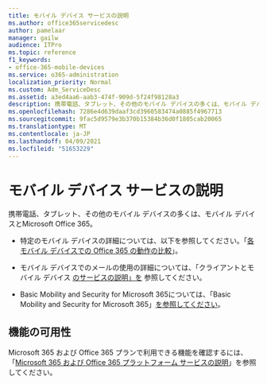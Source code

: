 ```yaml
---
title: モバイル デバイス サービスの説明
ms.author: office365servicedesc
author: pamelaar
manager: gailw
audience: ITPro
ms.topic: reference
f1_keywords:
- office-365-mobile-devices
ms.service: o365-administration
localization_priority: Normal
ms.custom: Adm_ServiceDesc
ms.assetid: a3ed4aa6-aab3-474f-909d-5f24f98128a3
description: 携帯電話、タブレット、その他のモバイル デバイスの多くは、モバイル デバイスとMicrosoft Office 365。
ms.openlocfilehash: 7286e4d639daaf3cd3960583474a0885f4967713
ms.sourcegitcommit: 9fac5d9579e3b370b15384b36d0f1805cab20065
ms.translationtype: MT
ms.contentlocale: ja-JP
ms.lasthandoff: 04/09/2021
ms.locfileid: "51653229"
---
```

# <a name="mobile-devices-service-description"></a>モバイル デバイス サービスの説明

携帯電話、タブレット、その他のモバイル デバイスの多くは、モバイル デバイスとMicrosoft Office 365。 
  
- 特定のモバイル デバイスの詳細については、以下を参照してください。「[各モバイル デバイスでの Office 365 の動作の比較](https://go.microsoft.com/fwlink/p/?LinkId=282337)」。
    
- モバイル デバイスでのメールの使用の詳細については、「クライアントとモバイル デバイス [のサービスの説明」を](../exchange-online-service-description/clients-and-mobile-devices.md) 参照してください。 
    
- Basic Mobility and Security for Microsoft 365については、「Basic Mobility and Security for Microsoft 365」[を参照してください](/microsoft-365/admin/basic-mobility-security/overview)。
    
## <a name="feature-availability"></a>機能の可用性

Microsoft 365 および Office 365 プランで利用できる機能を確認するには、「[Microsoft 365 および Office 365 プラットフォーム サービスの説明](office-365-platform-service-description.md)」を参照してください。
